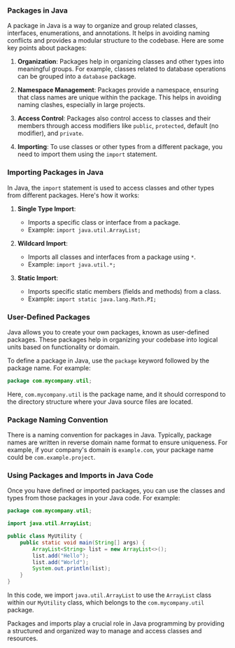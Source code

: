 
### Packages in Java

A package in Java is a way to organize and group related classes, interfaces, enumerations, and annotations. It helps in avoiding naming conflicts and provides a modular structure to the codebase. Here are some key points about packages:

1. **Organization**: Packages help in organizing classes and other types into meaningful groups. For example, classes related to database operations can be grouped into a `database` package.

2. **Namespace Management**: Packages provide a namespace, ensuring that class names are unique within the package. This helps in avoiding naming clashes, especially in large projects.

3. **Access Control**: Packages also control access to classes and their members through access modifiers like `public`, `protected`, default (no modifier), and `private`.

4. **Importing**: To use classes or other types from a different package, you need to import them using the `import` statement.

### Importing Packages in Java

In Java, the `import` statement is used to access classes and other types from different packages. Here's how it works:

1. **Single Type Import**:
   - Imports a specific class or interface from a package.
   - Example: `import java.util.ArrayList;`

2. **Wildcard Import**:
   - Imports all classes and interfaces from a package using `*`.
   - Example: `import java.util.*;`

3. **Static Import**:
   - Imports specific static members (fields and methods) from a class.
   - Example: `import static java.lang.Math.PI;`

### User-Defined Packages

Java allows you to create your own packages, known as user-defined packages. These packages help in organizing your codebase into logical units based on functionality or domain.

To define a package in Java, use the `package` keyword followed by the package name. For example:

```java
package com.mycompany.util;
```

Here, `com.mycompany.util` is the package name, and it should correspond to the directory structure where your Java source files are located.

### Package Naming Convention

There is a naming convention for packages in Java. Typically, package names are written in reverse domain name format to ensure uniqueness. For example, if your company's domain is `example.com`, your package name could be `com.example.project`.

### Using Packages and Imports in Java Code

Once you have defined or imported packages, you can use the classes and types from those packages in your Java code. For example:

```java
package com.mycompany.util;

import java.util.ArrayList;

public class MyUtility {
    public static void main(String[] args) {
        ArrayList<String> list = new ArrayList<>();
        list.add("Hello");
        list.add("World");
        System.out.println(list);
    }
}
```

In this code, we import `java.util.ArrayList` to use the `ArrayList` class within our `MyUtility` class, which belongs to the `com.mycompany.util` package.

Packages and imports play a crucial role in Java programming by providing a structured and organized way to manage and access classes and resources.
